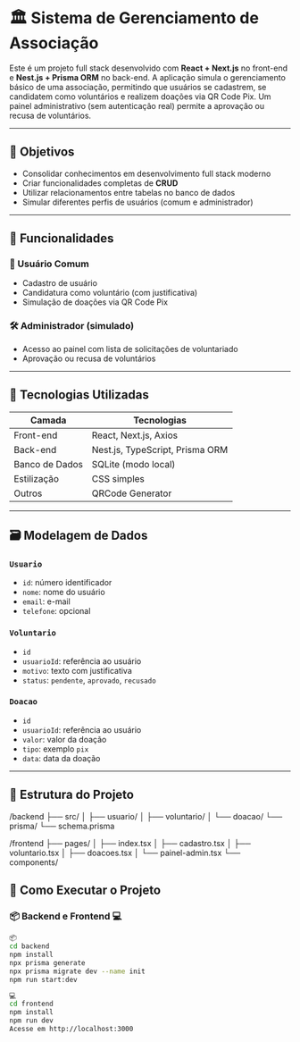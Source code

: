 # 🏛️ Sistema de Gerenciamento de Associação

Este é um projeto full stack desenvolvido com **React + Next.js** no front-end e **Nest.js + Prisma ORM** no back-end. A aplicação simula o gerenciamento básico de uma associação, permitindo que usuários se cadastrem, se candidatem como voluntários e realizem doações via QR Code Pix. Um painel administrativo (sem autenticação real) permite a aprovação ou recusa de voluntários.

---

## 🎯 Objetivos

- Consolidar conhecimentos em desenvolvimento full stack moderno
- Criar funcionalidades completas de **CRUD**
- Utilizar relacionamentos entre tabelas no banco de dados
- Simular diferentes perfis de usuários (comum e administrador)

---

## 🧩 Funcionalidades

### 👤 Usuário Comum
- Cadastro de usuário
- Candidatura como voluntário (com justificativa)
- Simulação de doações via QR Code Pix

### 🛠️ Administrador (simulado)
- Acesso ao painel com lista de solicitações de voluntariado
- Aprovação ou recusa de voluntários

---

## 🧱 Tecnologias Utilizadas

| Camada       | Tecnologias                        |
|--------------|------------------------------------|
| Front-end    | React, Next.js, Axios              |
| Back-end     | Nest.js, TypeScript, Prisma ORM    |
| Banco de Dados | SQLite (modo local)               |
| Estilização  | CSS simples                        |
| Outros       | QRCode Generator                   |

---

## 🗃️ Modelagem de Dados

### `Usuario`
- `id`: número identificador
- `nome`: nome do usuário
- `email`: e-mail
- `telefone`: opcional

### `Voluntario`
- `id`
- `usuarioId`: referência ao usuário
- `motivo`: texto com justificativa
- `status`: `pendente`, `aprovado`, `recusado`

### `Doacao`
- `id`
- `usuarioId`: referência ao usuário
- `valor`: valor da doação
- `tipo`: exemplo `pix`
- `data`: data da doação

---

## 📁 Estrutura do Projeto

/backend
├── src/
│   ├── usuario/
│   ├── voluntario/
│   └── doacao/
└── prisma/
    └── schema.prisma

/frontend
├── pages/
│   ├── index.tsx
│   ├── cadastro.tsx
│   ├── voluntario.tsx
│   ├── doacoes.tsx
│   └── painel-admin.tsx
└── components/

## 🚀 Como Executar o Projeto

### 📦 Backend e Frontend 💻

```bash
📦
cd backend
npm install
npx prisma generate
npx prisma migrate dev --name init
npm run start:dev 

💻 
cd frontend
npm install
npm run dev
Acesse em http://localhost:3000




